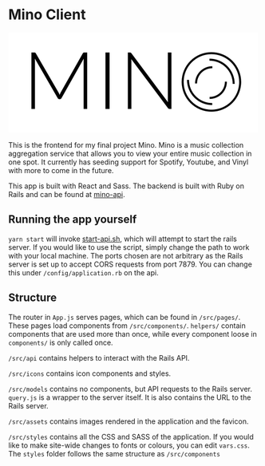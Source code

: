 # Mino Client

![Mino logo](src/assets/logo.svg)

This is the frontend for my final project Mino. Mino is a music collection aggregation service that allows you to view your entire music collection in one spot. It currently has seeding support for Spotify, Youtube, and Vinyl with more to come in the future.

This app is built with React and Sass. The backend is built with Ruby on Rails and can be found at [mino-api](https://github.com/jivison/mino-api).

## Running the app yourself

`yarn start` will invoke [start-api.sh](start-api.sh), which will attempt to start the rails server. If you would like to use the script, simply change the path to work with your local machine. The ports chosen are not arbitrary as the Rails server is set up to accept CORS requests from port 7879. You can change this under `/config/application.rb` on the api.

## Structure

The router in `App.js` serves pages, which can be found in `/src/pages/`. These pages load components from `/src/components/`. `helpers/` contain components that are used more than once, while every component loose in `components/` is only called once.

`/src/api` contains helpers to interact with the Rails API. 

`/src/icons` contains icon components and styles.

`/src/models` contains no components, but API requests to the Rails server. `query.js` is a wrapper to the server itself. It is also contains the URL to the Rails server.

`/src/assets` contains images rendered in the application and the favicon.

`/src/styles` contains all the CSS and SASS of the application. If you would like to make site-wide changes to fonts or colours, you can edit `vars.css`. The `styles` folder follows the same structure as `/src/components`